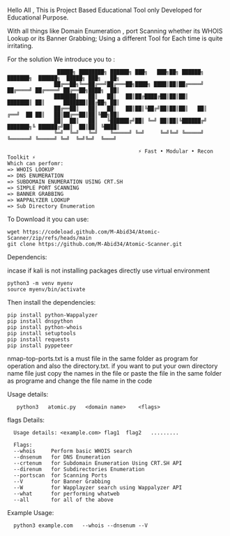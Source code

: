 Hello All ,   This is Project Based Educational Tool only Developed for Educational Purpose.



With all things like Domain Enumeration , port Scanning whether its  WHOIS Lookup or its Banner Grabbing; Using a different Tool for Each time is quite irritating.

For the solution We introduce you to :

                    █████╗ ████████╗ ██████╗ ███╗   ███╗██╗ ██████╗     ███████╗  ██████╗  █████╗ ███╗   ██╗
                   ██╔══██╗╚══██╔══╝██╔═══██╗████╗ ████║██║██╔════╝     ██╔════╝ ██╔════╝ ██╔══██╗████╗  ██║
                   ███████║   ██║   ██║   ██║██╔████╔██║██║██║          ███████║ ██║      ███████║██╔██╗ ██║
                   ██╔══██║   ██║   ██║   ██║██║╚██╔╝██║██║██║   ██║    ╔══╝  ██ ██║   ██║██╔══██║██║╚██╗██║
                   ██║  ██║   ██║   ╚██████╔╝██║ ╚═╝ ██║██║╚██████╔╝    ███████╗╚ ██████╔╝██║  ██║██║ ╚████║
                   ╚═╝  ╚═╝   ╚═╝    ╚═════╝ ╚═╝     ╚═╝╚═╝ ╚═════╝      ╚══════╝ ╚═════╝ ╚═╝  ╚═╝╚═╝  ╚═══╝
               
                                              ⚡ Fast • Modular • Recon Toolkit ⚡
    Which can perfomr:
    => WHOIS LOOKUP
    => DNS ENUMERATION
    => SUBDOMAIN ENUMERATION USING CRT.SH 
    => SIMPLE PORT SCANNING
    => BANNER GRABBING
    => WAPPALYZER LOOKUP
    => Sub Directory Enumeration
                                                                                                                   
                                                                                                               
  To Download it you can use:

    wget https://codeload.github.com/M-Abid34/Atomic-Scanner/zip/refs/heads/main
    git clone https://github.com/M-Abid34/Atomic-Scanner.git
    
  Dependencis:
    
  incase if kali is not installing packages directly use virtual environment
    
    python3 -m venv myenv 
    source myenv/bin/activate

Then install the dependencies:

    pip install python-Wappalyzer
    pip install dnspython
    pip install python-whois
    pip install setuptools
    pip install requests
    pip install pyppeteer

nmap-top-ports.txt is a must file in the same folder as program for operation and also the directory.txt.
if you want to put your own directory name file just copy the names in the file or paste the file in the same folder as programe and change the file name in the code

  
  Usage details:

       python3   atomic.py   <domain name>    <flags>

flags Details:

      Usage details: <example.com> flag1  flag2   ......... 

      Flags:  
      --whois     Perform basic WHOIS search
      --dnsenum   for DNS Enumeration
      --crtenum   for Subdomain Enumeration Using CRT.SH API
      --direnum   for Subdirectories Enumeration 
      --portscan  for Scanning Ports
      --V         for Banner Grabbing
      --W         for Wapplayzer search using Wappalyzer API
      --what      for performing whatweb
      --all       for all of the above
Example Usage:

      python3 example.com   --whois --dnsenum --V

